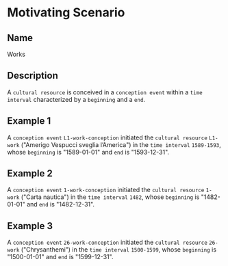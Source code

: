 # Motivating Scenario
## Name
Works

## Description
A `cultural resource` is conceived in a `conception event` within a `time interval` characterized by a `beginning` and a `end`.

## Example 1
A `conception event` `L1-work-conception` initiated the `cultural resource` `L1-work` ("Amerigo Vespucci sveglia l’America") in the `time interval` `1589-1593`, whose `beginning` is "1589-01-01" and `end` is "1593-12-31".

## Example 2
A `conception event` `1-work-conception` initiated the `cultural resource` `1-work` ("Carta nautica") in the `time interval` `1482`, whose `beginning` is "1482-01-01" and `end` is "1482-12-31".

## Example 3
A `conception event` `26-work-conception` initiated the `cultural resource` `26-work` ("Chrysanthemi") in the `time interval` `1500-1599`, whose `beginning` is "1500-01-01" and `end` is "1599-12-31".
